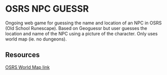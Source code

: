 # OSRS NPC GUESSR
Ongoing web game for guessing the name and location of an NPC in OSRS (Old School Runescape). Based on Geoguessr but user guesses the location and name of the NPC using a picture of the character. Only uses world map (ie. no dungeons).

## Resources
[OSRS World Map link](https://cdn.runescape.com/assets/img/external/oldschool/2023/newsposts/2023-07-28/osrs_world_map_july13_2023.png)
